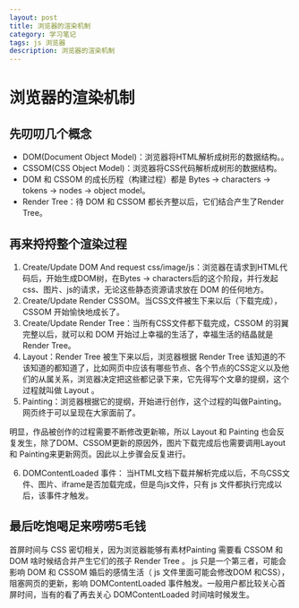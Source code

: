 ```yaml
---
layout: post
title: 浏览器的渲染机制
category: 学习笔记
tags: js 浏览器
description: 浏览器的渲染机制
---
```

# 浏览器的渲染机制
## 先叨叨几个概念
* DOM(Document Object Model)：浏览器将HTML解析成树形的数据结构。。
* CSSOM(CSS Object Model)：浏览器将CSS代码解析成树形的数据结构。
* DOM 和 CSSOM 的成长历程（构建过程）都是 Bytes → characters → tokens → nodes → object model。
* Render Tree：待 DOM 和 CSSOM 都长齐整以后，它们结合产生了Render Tree。

## 再来捋捋整个渲染过程
1. Create/Update DOM And request css/image/js：浏览器在请求到HTML代码后，开始生成DOM树，在Bytes → characters后的这个阶段，并行发起css、图片、js的请求，无论这些静态资源请求放在 DOM 的任何地方。
2. Create/Update Render CSSOM。当CSS文件被生下来以后（下载完成），CSSOM 开始愉快地成长了。
3. Create/Update Render Tree：当所有CSS文件都下载完成，CSSOM 的羽翼完整以后，就可以和 DOM 开始过上幸福的生活了，幸福生活的结晶就是Render Tree。
4. Layout：Render Tree 被生下来以后，浏览器根据 Render Tree 该知道的不该知道的都知道了，比如网页中应该有哪些节点、各个节点的CSS定义以及他们的从属关系，浏览器决定把这些都记录下来，它先得写个文章的提纲，这个过程就叫做 Layout 。
5. Painting：浏览器根据它的提纲，开始进行创作，这个过程的叫做Painting。网页终于可以呈现在大家面前了。

明显，作品被创作的过程需要不断修改更新嘛，所以 Layout 和 Painting 也会反复发生，除了DOM、CSSOM更新的原因外，图片下载完成后也需要调用Layout 和 Painting来更新网页。因此以上步骤会反复进行。

6. DOMContentLoaded 事件： 当HTML文档下载并解析完成以后，不鸟CSS文件、图片、iframe是否加载完成，但是鸟js文件，只有 js 文件都执行完成以后，该事件才触发。

## 最后吃饱喝足来唠唠5毛钱
首屏时间与 CSS 密切相关，因为浏览器能够有素材Painting 需要看 CSSOM 和 DOM 啥时候结合并产生它们的孩子 Render Tree 。 js 只是一个第三者，可能会影响 DOM 和 CSSOM 婚后的感情生活（ js 文件里面可能会修改DOM 和CSS），阻塞网页的更新，影响 DOMContentLoaded 事件触发。一般用户都比较关心首屏时间，当有的看了再去关心 DOMContentLoaded 时间啥时候发生。